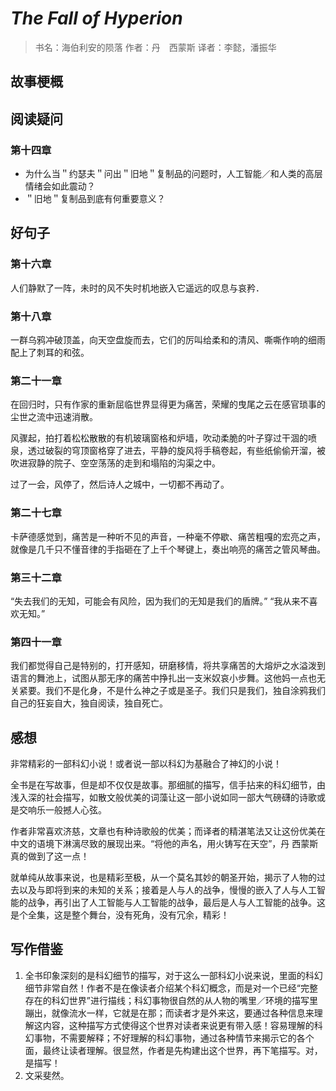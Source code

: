 # ***The Fall of Hyperion***
>书名：海伯利安的陨落
>作者：丹　西蒙斯
>译者：李懿，潘振华

## 故事梗概

## 阅读疑问

### 第十四章
- 为什么当＂约瑟夫＂问出＂旧地＂复制品的问题时，人工智能／和人类的高层情绪会如此震动？
- ＂旧地＂复制品到底有何重要意义？

## 好句子

### 第十六章
人们静默了一阵，未时的风不失时机地嵌入它遥远的叹息与哀矜．

### 第十八章
一群乌鸦冲破顶盖，向天空盘旋而去，它们的厉叫给柔和的清风、嘶嘶作响的细雨配上了刺耳的和弦。

### 第二十一章
在回归时，只有作家的重新屈临世界显得更为痛苦，荣耀的曳尾之云在感官琐事的尘世之流中迅速消散。

风骤起，拍打着松松散散的有机玻璃窗格和炉墙，吹动柔脆的叶子穿过干涸的喷泉，透过破裂的穹顶窗格穿了进去，平静的旋风将手稿卷起，有些纸偷偷开溜，被吹进寂静的院子、空空荡荡的走到和塌陷的沟渠之中。

过了一会，风停了，然后诗人之城中，一切都不再动了。

### 第二十七章
卡萨德感觉到，痛苦是一种听不见的声音，一种毫不停歇、痛苦粗嘎的宏亮之声，就像是几千只不懂音律的手指砸在了上千个琴键上，奏出响亮的痛苦之管风琴曲。

### 第三十二章
“失去我们的无知，可能会有风险，因为我们的无知是我们的盾牌。”
“我从来不喜欢无知。”

### 第四十一章
我们都觉得自己是特别的，打开感知，研磨移情，将共享痛苦的大熔炉之水溢泼到语言的舞池上，试图从那无序的痛苦中挣扎出一支米奴哀小步舞。这他妈一点也无关紧要。我们不是化身，不是什么神之子或是圣子。我们只是我们，独自涂鸦我们自己的狂妄自大，独自阅读，独自死亡。

## 感想
非常精彩的一部科幻小说！或者说一部以科幻为基融合了神幻的小说！

全书是在写故事，但是却不仅仅是故事。那细腻的描写，信手拈来的科幻细节，由浅入深的社会描写，如散文般优美的词藻让这一部小说如同一部大气磅礴的诗歌或是交响乐一般撼人心弦。

作者非常喜欢济慈，文章也有种诗歌般的优美；而译者的精湛笔法又让这份优美在中文的语境下淋漓尽致的展现出来。“将他的声名，用火铸写在天空”，丹 西蒙斯真的做到了这一点！

就单纯从故事来说，也是精彩至极，从一个莫名其妙的朝圣开始，揭示了人物的过去以及与即将到来的未知的关系；接着是人与人的战争，慢慢的嵌入了人与人工智能的战争，再引出了人工智能与人工智能的战争，最后是人与人工智能的战争。这是个全集，这是整个舞台，没有死角，没有冗余，精彩！

## 写作借鉴

1. 全书印象深刻的是科幻细节的描写，对于这么一部科幻小说来说，里面的科幻细节非常自然！作者不是在像读者介绍某个科幻概念，而是对一个已经“完整存在的科幻世界”进行描线；科幻事物很自然的从人物的嘴里／环境的描写里蹦出，就像流水一样，它就是在那；而读者才是外来这，要通过各种信息来理解这内容，这种描写方式使得这个世界对读者来说更有带入感！容易理解的科幻事物，不需要解释；不好理解的科幻事物，通过各种情节来揭示它的各个面，最终让读者理解。很显然，作者是先构建出这个世界，再下笔描写。对，是描写！
2. 文采斐然。
